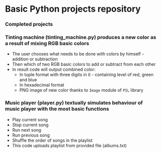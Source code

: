 # Basic Python projects repository

### Completed projects

### Tinting machine (tinting_machine.py) produces a new color as a result of mixing RGB basic colors

* The user chooses what needs to be done with colors by himself - addition or subtraction
* Then which of two RGB basic colors to add or subtract from each other
* In result code will output combined color:
  * In tuple format with three digits in it - containing level of red, green and blue
  * In hexadecimal format
  * PNG image of new color thanks to `Image` module of `PIL` library

### Music player (player.py) textually simulates behaviour of music player with the most basic functions

* Play current song
* Stop current song
* Run next song
* Run previous song
* Shuffle the order of songs in the playlist
* This code uploads playlist from provided file (albums.txt)
